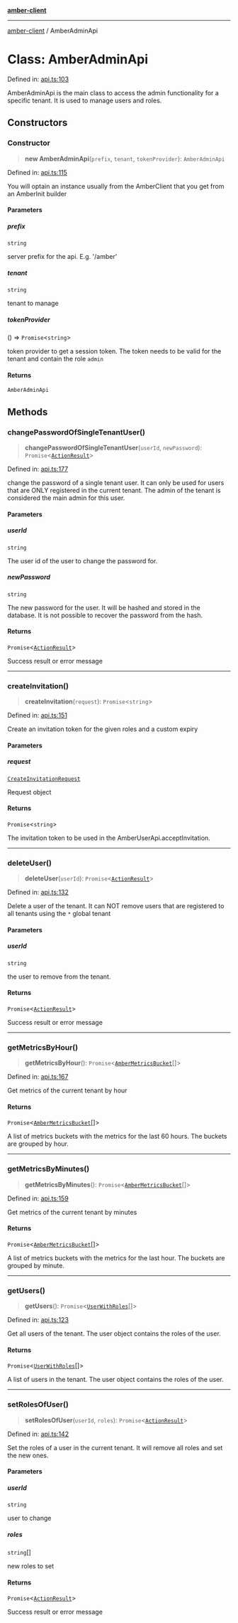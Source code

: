 [**amber-client**](../README.md)

***

[amber-client](../globals.md) / AmberAdminApi

# Class: AmberAdminApi

Defined in: [api.ts:103](https://github.com/amberbase/amberbase/blob/6464296e6e41acf9a6a91921198b6834f589ce99/src/client/src/api.ts#L103)

AmberAdminApi is the main class to access the admin functionality for a specific tenant. It is used to manage users and roles.

## Constructors

### Constructor

> **new AmberAdminApi**(`prefix`, `tenant`, `tokenProvider`): `AmberAdminApi`

Defined in: [api.ts:115](https://github.com/amberbase/amberbase/blob/6464296e6e41acf9a6a91921198b6834f589ce99/src/client/src/api.ts#L115)

You will optain an instance usually from the AmberClient that you get from an AmberInit builder

#### Parameters

##### prefix

`string`

server prefix for the api. E.g. '/amber'

##### tenant

`string`

tenant to manage

##### tokenProvider

() => `Promise`\<`string`\>

token provider to get a session token. The token needs to be valid for the tenant and contain the role `admin`

#### Returns

`AmberAdminApi`

## Methods

### changePasswordOfSingleTenantUser()

> **changePasswordOfSingleTenantUser**(`userId`, `newPassword`): `Promise`\<[`ActionResult`](../interfaces/ActionResult.md)\>

Defined in: [api.ts:177](https://github.com/amberbase/amberbase/blob/6464296e6e41acf9a6a91921198b6834f589ce99/src/client/src/api.ts#L177)

change the password of a single tenant user. It can only be used for users that are ONLY registered in the current tenant. The admin of the tenant is considered the main admin for this user.

#### Parameters

##### userId

`string`

The user id of the user to change the password for.

##### newPassword

`string`

The new password for the user. It will be hashed and stored in the database. It is not possible to recover the password from the hash.

#### Returns

`Promise`\<[`ActionResult`](../interfaces/ActionResult.md)\>

Success result or error message

***

### createInvitation()

> **createInvitation**(`request`): `Promise`\<`string`\>

Defined in: [api.ts:151](https://github.com/amberbase/amberbase/blob/6464296e6e41acf9a6a91921198b6834f589ce99/src/client/src/api.ts#L151)

Create an invitation token for the given roles and a custom expiry

#### Parameters

##### request

[`CreateInvitationRequest`](../interfaces/CreateInvitationRequest.md)

Request object

#### Returns

`Promise`\<`string`\>

The invitation token to be used in the AmberUserApi.acceptInvitation.

***

### deleteUser()

> **deleteUser**(`userId`): `Promise`\<[`ActionResult`](../interfaces/ActionResult.md)\>

Defined in: [api.ts:132](https://github.com/amberbase/amberbase/blob/6464296e6e41acf9a6a91921198b6834f589ce99/src/client/src/api.ts#L132)

Delete a user of the tenant. It can NOT remove users that are registered to all tenants using the `*` global tenant

#### Parameters

##### userId

`string`

the user to remove from the tenant.

#### Returns

`Promise`\<[`ActionResult`](../interfaces/ActionResult.md)\>

Success result or error message

***

### getMetricsByHour()

> **getMetricsByHour**(): `Promise`\<[`AmberMetricsBucket`](../interfaces/AmberMetricsBucket.md)[]\>

Defined in: [api.ts:167](https://github.com/amberbase/amberbase/blob/6464296e6e41acf9a6a91921198b6834f589ce99/src/client/src/api.ts#L167)

Get metrics of the current tenant by hour

#### Returns

`Promise`\<[`AmberMetricsBucket`](../interfaces/AmberMetricsBucket.md)[]\>

A list of metrics buckets with the metrics for the last 60 hours. The buckets are grouped by hour.

***

### getMetricsByMinutes()

> **getMetricsByMinutes**(): `Promise`\<[`AmberMetricsBucket`](../interfaces/AmberMetricsBucket.md)[]\>

Defined in: [api.ts:159](https://github.com/amberbase/amberbase/blob/6464296e6e41acf9a6a91921198b6834f589ce99/src/client/src/api.ts#L159)

Get metrics of the current tenant by minutes

#### Returns

`Promise`\<[`AmberMetricsBucket`](../interfaces/AmberMetricsBucket.md)[]\>

A list of metrics buckets with the metrics for the last hour. The buckets are grouped by minute.

***

### getUsers()

> **getUsers**(): `Promise`\<[`UserWithRoles`](../interfaces/UserWithRoles.md)[]\>

Defined in: [api.ts:123](https://github.com/amberbase/amberbase/blob/6464296e6e41acf9a6a91921198b6834f589ce99/src/client/src/api.ts#L123)

Get all users of the tenant. The user object contains the roles of the user.

#### Returns

`Promise`\<[`UserWithRoles`](../interfaces/UserWithRoles.md)[]\>

A list of users in the tenant. The user object contains the roles of the user.

***

### setRolesOfUser()

> **setRolesOfUser**(`userId`, `roles`): `Promise`\<[`ActionResult`](../interfaces/ActionResult.md)\>

Defined in: [api.ts:142](https://github.com/amberbase/amberbase/blob/6464296e6e41acf9a6a91921198b6834f589ce99/src/client/src/api.ts#L142)

Set the roles of a user in the current tenant. It will remove all roles and set the new ones.

#### Parameters

##### userId

`string`

user to change

##### roles

`string`[]

new roles to set

#### Returns

`Promise`\<[`ActionResult`](../interfaces/ActionResult.md)\>

Success result or error message
